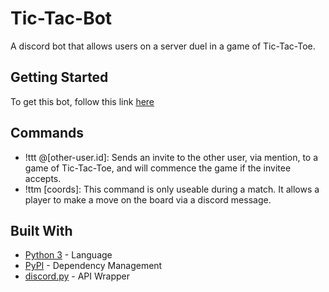 # Tic-Tac-Bot

A discord bot that allows users on a server duel in a game of Tic-Tac-Toe.

## Getting Started

To get this bot, follow this link [here](https://discord.com/api/oauth2/authorize?client_id=714273310208294994&permissions=67584&scope=bot)

## Commands

* !ttt @[other-user.id]: Sends an invite to the other user, via mention, to a game of Tic-Tac-Toe, and will commence the game if the invitee accepts.
* !ttm [coords]: This command is only useable during a match. It allows a player to make a move on the board via a discord message. 

## Built With

* [Python 3](https://docs.python.org/3/) - Language
* [PyPI](https://pypi.org/) - Dependency Management
* [discord.py](https://github.com/Rapptz/discord.py) - API Wrapper
